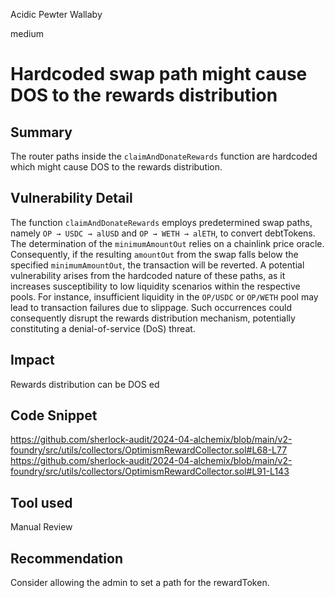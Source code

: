 Acidic Pewter Wallaby

medium

# Hardcoded swap path might cause DOS to the rewards distribution

## Summary
The router paths inside the `claimAndDonateRewards` function are hardcoded which might cause DOS to the rewards distribution.
## Vulnerability Detail
The function `claimAndDonateRewards` employs predetermined swap paths, namely `OP → USDC → alUSD` and `OP → WETH → alETH`, to convert debtTokens. The determination of the `minimumAmountOut` relies on a chainlink price oracle. Consequently, if the resulting `amountOut` from the swap falls below the specified `minimumAmountOut`, the transaction will be reverted. A potential vulnerability arises from the hardcoded nature of these paths, as it increases susceptibility to low liquidity scenarios within the respective pools. For instance, insufficient liquidity in the `OP/USDC` or `OP/WETH` pool may lead to transaction failures due to slippage. Such occurrences could consequently disrupt the rewards distribution mechanism, potentially constituting a denial-of-service (DoS) threat.
## Impact
Rewards distribution can be DOS ed
## Code Snippet
https://github.com/sherlock-audit/2024-04-alchemix/blob/main/v2-foundry/src/utils/collectors/OptimismRewardCollector.sol#L68-L77
https://github.com/sherlock-audit/2024-04-alchemix/blob/main/v2-foundry/src/utils/collectors/OptimismRewardCollector.sol#L91-L143
## Tool used

Manual Review

## Recommendation
Consider allowing the admin to set a path for the rewardToken.